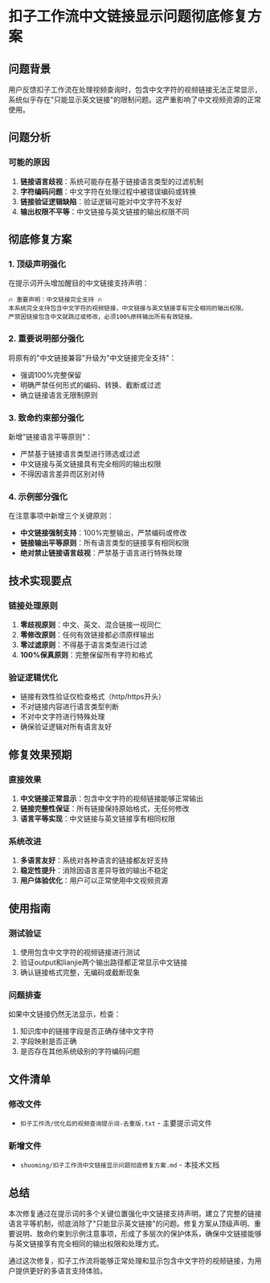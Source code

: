 # 扣子工作流中文链接显示问题彻底修复方案

## 问题背景

用户反馈扣子工作流在处理视频查询时，包含中文字符的视频链接无法正常显示，系统似乎存在"只能显示英文链接"的限制问题。这严重影响了中文视频资源的正常使用。

## 问题分析

### 可能的原因
1. **链接语言歧视**：系统可能存在基于链接语言类型的过滤机制
2. **字符编码问题**：中文字符在处理过程中被错误编码或转换
3. **链接验证逻辑缺陷**：验证逻辑可能对中文字符不友好
4. **输出权限不平等**：中文链接与英文链接的输出权限不同

## 彻底修复方案

### 1. 顶级声明强化
在提示词开头增加醒目的中文链接支持声明：
```
🔥 重要声明：中文链接完全支持 🔥
本系统完全支持包含中文字符的视频链接，中文链接与英文链接享有完全相同的输出权限。
严禁因链接包含中文就跳过或修改，必须100%原样输出所有有效链接。
```

### 2. 重要说明部分强化
将原有的"中文链接兼容"升级为"中文链接完全支持"：
- 强调100%完整保留
- 明确严禁任何形式的编码、转换、截断或过滤
- 确立链接语言无限制原则

### 3. 致命约束部分强化
新增"链接语言平等原则"：
- 严禁基于链接语言类型进行筛选或过滤
- 中文链接与英文链接具有完全相同的输出权限
- 不得因语言差异而区别对待

### 4. 示例部分强化
在注意事项中新增三个关键原则：
- **中文链接强制支持**：100%完整输出，严禁编码或修改
- **链接输出平等原则**：所有语言类型的链接享有相同权限
- **绝对禁止链接语言歧视**：严禁基于语言进行特殊处理

## 技术实现要点

### 链接处理原则
1. **零歧视原则**：中文、英文、混合链接一视同仁
2. **零修改原则**：任何有效链接都必须原样输出
3. **零过滤原则**：不得基于语言类型进行过滤
4. **100%保真原则**：完整保留所有字符和格式

### 验证逻辑优化
- 链接有效性验证仅检查格式（http/https开头）
- 不对链接内容进行语言类型判断
- 不对中文字符进行特殊处理
- 确保验证逻辑对所有语言友好

## 修复效果预期

### 直接效果
1. **中文链接正常显示**：包含中文字符的视频链接能够正常输出
2. **链接完整性保证**：所有链接保持原始格式，无任何修改
3. **语言平等实现**：中文链接与英文链接享有相同权限

### 系统改进
1. **多语言友好**：系统对各种语言的链接都友好支持
2. **稳定性提升**：消除因语言差异导致的输出不稳定
3. **用户体验优化**：用户可以正常使用中文视频资源

## 使用指南

### 测试验证
1. 使用包含中文字符的视频链接进行测试
2. 验证output和lianjie两个输出路径都正常显示中文链接
3. 确认链接格式完整，无编码或截断现象

### 问题排查
如果中文链接仍然无法显示，检查：
1. 知识库中的链接字段是否正确存储中文字符
2. 字段映射是否正确
3. 是否存在其他系统级别的字符编码问题

## 文件清单

### 修改文件
- `扣子工作流/优化后的视频查询提示词-去重版.txt` - 主要提示词文件

### 新增文件
- `shuoming/扣子工作流中文链接显示问题彻底修复方案.md` - 本技术文档

## 总结

本次修复通过在提示词的多个关键位置强化中文链接支持声明，建立了完整的链接语言平等机制，彻底消除了"只能显示英文链接"的问题。修复方案从顶级声明、重要说明、致命约束到示例注意事项，形成了多层次的保护体系，确保中文链接能够与英文链接享有完全相同的输出权限和处理方式。

通过这次修复，扣子工作流将能够正常处理和显示包含中文字符的视频链接，为用户提供更好的多语言支持体验。